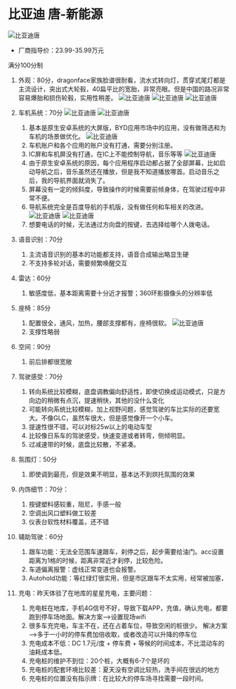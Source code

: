 
# 比亚迪 唐-新能源

![比亚迪唐](images/tang.jpg)

* 厂商指导价：23.99-35.99万元

满分100分制
1. 外观：80分，dragonface家族脸谱很耐看，流水式转向灯，贯穿式尾灯都是主流设计，突出式大轮毂，40扁平比的宽胎，非常亮眼。但是中国的路况非常容易爆胎和损伤轮毂，实用性稍差。
![比亚迪唐](images/IMG_2923.jpg)
![比亚迪唐](images/s1.png)
![比亚迪唐](images/s2.png)


2. 车机系统：70分
![比亚迪唐](images/IMG_2910.jpg)
![比亚迪唐](images/IMG_2921.jpg)
    1. 基本是原生安卓系统的大屏版，BYD应用市场中的应用，没有做筛选和为车机的场景做优化。
    ![比亚迪唐](images/zhongkong.jpg)
    2. 车机账户和各个应用的账户没有打通，需要分别注册。
    3. IC屏和车机屏没有打通，在IC上不能控制导航，音乐等等
    ![比亚迪唐](images/IMG_2909.jpg)
    4. 由于原生安卓系统的原因，每个应用程序启动都占据了全部屏幕，比如启动导航之后，音乐虽然还在播放，但是我不知道播放哪首。启动音乐之后，我的导航界面就消失了。
    5. 屏幕没有一定的倾斜度，导致操作的时候需要前倾身体，在驾驶过程中非常不便。
    6. 导航系统完全是百度导航的手机版，没有做任何和车相关的改进。
    ![比亚迪唐](images/ditu.jpg)
    ![比亚迪唐](images/IMG_2922.jpg)
    7. 想要电话的时候，无法通过方向盘的按键，去选择给哪个人拨电话。
3. 语音识别：70分
    1. 主流语音识别的基本的功能都支持，语音合成输出略显生硬
    2. 不支持多轮对话，需要频繁唤醒交互
4. 雷达：60分
    1. 敏感度低，基本距离需要十分近才报警；360环影摄像头的分辨率低
5. 座椅：85分
    1. 配置很全，通风，加热，腰部支撑都有，座椅很软。
    ![比亚迪唐](images/IMG_2918.jpg)
    2. 支撑性略弱
6. 空间：90分
    1. 前后排都很宽敞
7. 驾驶感受：70分
    1. 转向系统比较模糊，底盘调教偏向舒适性，即使切换成运动模式，只是方向边的稍微有点沉，提速稍快，其他的没什么变化
    2. 可能转向系统比较模糊，加上视野问题，感觉驾驶的车比实际的还要宽大。不像GLC，虽然车很大，但是感觉像开一个小车。
    3. 提速性很不错，可以对标25w以上的电动车型
    4. 比较像日系车的驾驶感受，快速变道或者转弯，侧倾明显。
    5. 过减速带的时候，底盘比较散，不紧凑。
8. 氛围灯：50分
    1. 即使调到最亮，但是效果不明显，基本达不到烘托氛围的效果
9. 内饰细节：70分：
    1. 按键塑料感较重，阻尼，手感一般
    2. 空调出风口塑料做工较差
    3. 仪表台软性材料覆盖，还不错
10. 辅助驾驶：60分
    1. 跟车功能：无法全范围车速跟车，刹停之后，起步需要给油门。acc设置距离为1格的时候，距离非常近才刹停，比较危险。
    2. 车道偏离报警：虚线正常变道也会报警。
    3. Autohold功能：等红绿灯很实用，但是市区跟车不太实用，经常被加塞，
11. 充电：昨天体验了在地库的星星充电，主要问题：
    1. 充电桩在地库，手机4G信号不好，导致下载APP，充值，确认充电，都要跑到停车场地面。解决方案—>设置现场wifi
    2. 很多车充完电，车主不在，还在占着车位，导致空闲的桩很少。 解决方案—>多于一小时的停车费加倍收取，或者改造可以升降的停车位
    3. 充电成本不低：DC 1.7元/度 + 停车费 + 等候的时间成本，不比混动车的油耗成本低。
    4. 充电桩的维护不到位：20个桩，大概有6-7个是坏的 
    5. 充电桩的配套环境比较差：夏天没有空调比较热，洗手间在很远的地方
    6. 充电桩的位置没有指示牌：在比较大的停车场寻找需要一段时间。

